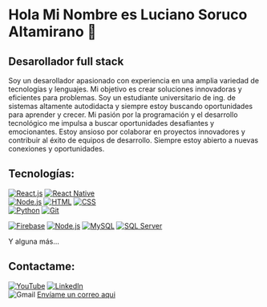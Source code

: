 # Hola Mi Nombre es Luciano Soruco Altamirano 👋
## Desarollador full stack

Soy un desarollador apasionado con experiencia en una amplia variedad de tecnologías y lenguajes. Mi objetivo es crear soluciones innovadoras y eficientes para problemas. Soy un estudiante universitario de ing. de sistemas altamente autodidacta y siempre estoy buscando oportunidades para aprender y crecer. Mi pasión por la programación y el desarrollo tecnológico me impulsa a buscar oportunidades desafiantes y emocionantes.
Estoy ansioso por colaborar en proyectos innovadores y contribuir al éxito de equipos de desarrollo. Siempre estoy abierto a nuevas conexiones y oportunidades.

## Tecnologías:
[![React.js](https://img.shields.io/badge/React.js-61DAFB?style=for-the-badge&logo=react&logoColor=white&labelColor=101010)](https://reactjs.org/)
[![React Native](https://img.shields.io/badge/React%20Native-61DAFB?style=for-the-badge&logo=react&logoColor=white&labelColor=101010)](https://reactnative.dev/)
</br>
[![Node.js](https://img.shields.io/badge/Node.js-339933?style=for-the-badge&logo=node.js&logoColor=white&labelColor=101010)](https://nodejs.org/)
[![HTML](https://img.shields.io/badge/HTML-E34F26?style=for-the-badge&logo=html5&logoColor=white&labelColor=101010)](https://developer.mozilla.org/en-US/docs/Web/HTML)
[![CSS](https://img.shields.io/badge/CSS-1572B6?style=for-the-badge&logo=css3&logoColor=white&labelColor=101010)](https://developer.mozilla.org/en-US/docs/Web/CSS)
</br>
[![Python](https://img.shields.io/badge/Python-3776AB?style=for-the-badge&logo=python&logoColor=white&labelColor=101010)](https://www.python.org/)
[![Git](https://img.shields.io/badge/Git-F05032?style=for-the-badge&logo=git&logoColor=white&labelColor=101010)](https://git-scm.com/)

[![Firebase](https://img.shields.io/badge/Firebase-FFCA28?style=for-the-badge&logo=firebase&logoColor=white&labelColor=101010)](https://firebase.google.com/)
[![Node.js](https://img.shields.io/badge/Node.js-339933?style=for-the-badge&logo=node.js&logoColor=white&labelColor=101010)](https://nodejs.org/)
[![MySQL](https://img.shields.io/badge/MySQL-4479A1?style=for-the-badge&logo=mysql&logoColor=white&labelColor=101010)](https://www.mysql.com/)
[![SQL Server](https://img.shields.io/badge/SQL%20Server-CC2927?style=for-the-badge&logo=microsoft-sql-server&logoColor=white&labelColor=101010)](https://www.microsoft.com/en-us/sql-server)

Y alguna más...

## Contactame:


[![YouTube](https://img.shields.io/badge/YouTube-FF0000?style=for-the-badge&logo=youtube&logoColor=white&labelColor=101010)](https://www.youtube.com/channel/UCzjzlC_AdT_m1EArvxXjfww)
[![LinkedIn](https://img.shields.io/badge/LinkedIn-0077B5?style=for-the-badge&logo=linkedin&logoColor=white&labelColor=101010)](https://www.linkedin.com/in/luciano-soruco-altamirano-312174268/)
</br>
![Gmail](https://img.shields.io/badge/Gmail-D14836?style=for-the-badge&logo=gmail&logoColor=white&labelColor=101010)
[Envíame un correo aqui](mailto:tu-lucianosorucoaltamirano03@gmail.com)




<!--
**luciano200015/luciano200015** is a ✨ _special_ ✨ repository because its `README.md` (this file) appears on your GitHub profile.

Here are some ideas to get you started:

- 🔭 I’m currently working on ...
- 🌱 I’m currently learning ...
- 👯 I’m looking to collaborate on ...
- 🤔 I’m looking for help with ...
- 💬 Ask me about ...
- 📫 How to reach me: ...
- 😄 Pronouns: ...
- ⚡ Fun fact: ...
-->
